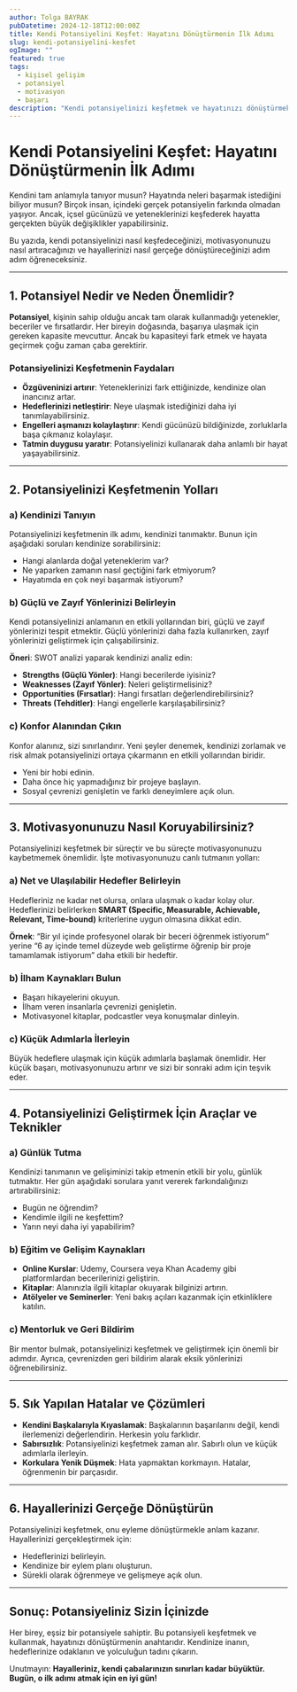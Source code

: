 ```yaml
---
author: Tolga BAYRAK
pubDatetime: 2024-12-18T12:00:00Z
title: Kendi Potansiyelini Keşfet: Hayatını Dönüştürmenin İlk Adımı
slug: kendi-potansiyelini-kesfet
ogImage: ""
featured: true
tags:
  - kişisel gelişim
  - potansiyel
  - motivasyon
  - başarı
description: "Kendi potansiyelinizi keşfetmek ve hayatınızı dönüştürmek için hangi adımları atabilirsiniz? Bu rehber, farkındalığınızı artırarak hedeflerinize ulaşmanıza yardımcı olacak."
---
```


# Kendi Potansiyelini Keşfet: Hayatını Dönüştürmenin İlk Adımı

Kendini tam anlamıyla tanıyor musun? Hayatında neleri başarmak istediğini biliyor musun? Birçok insan, içindeki gerçek potansiyelin farkında olmadan yaşıyor. Ancak, içsel gücünüzü ve yeteneklerinizi keşfederek hayatta gerçekten büyük değişiklikler yapabilirsiniz.

Bu yazıda, kendi potansiyelinizi nasıl keşfedeceğinizi, motivasyonunuzu nasıl artıracağınızı ve hayallerinizi nasıl gerçeğe dönüştüreceğinizi adım adım öğreneceksiniz.

---

## **1. Potansiyel Nedir ve Neden Önemlidir?**

**Potansiyel**, kişinin sahip olduğu ancak tam olarak kullanmadığı yetenekler, beceriler ve fırsatlardır. Her bireyin doğasında, başarıya ulaşmak için gereken kapasite mevcuttur. Ancak bu kapasiteyi fark etmek ve hayata geçirmek çoğu zaman çaba gerektirir.

### **Potansiyelinizi Keşfetmenin Faydaları**
- **Özgüveninizi artırır**: Yeteneklerinizi fark ettiğinizde, kendinize olan inancınız artar.
- **Hedeflerinizi netleştirir**: Neye ulaşmak istediğinizi daha iyi tanımlayabilirsiniz.
- **Engelleri aşmanızı kolaylaştırır**: Kendi gücünüzü bildiğinizde, zorluklarla başa çıkmanız kolaylaşır.
- **Tatmin duygusu yaratır**: Potansiyelinizi kullanarak daha anlamlı bir hayat yaşayabilirsiniz.

---

## **2. Potansiyelinizi Keşfetmenin Yolları**

### **a) Kendinizi Tanıyın**
Potansiyelinizi keşfetmenin ilk adımı, kendinizi tanımaktır. Bunun için aşağıdaki soruları kendinize sorabilirsiniz:
- Hangi alanlarda doğal yeteneklerim var?
- Ne yaparken zamanın nasıl geçtiğini fark etmiyorum?
- Hayatımda en çok neyi başarmak istiyorum?

### **b) Güçlü ve Zayıf Yönlerinizi Belirleyin**
Kendi potansiyelinizi anlamanın en etkili yollarından biri, güçlü ve zayıf yönlerinizi tespit etmektir. Güçlü yönlerinizi daha fazla kullanırken, zayıf yönlerinizi geliştirmek için çalışabilirsiniz.

**Öneri**: SWOT analizi yaparak kendinizi analiz edin:
- **Strengths (Güçlü Yönler)**: Hangi becerilerde iyisiniz?
- **Weaknesses (Zayıf Yönler)**: Neleri geliştirmelisiniz?
- **Opportunities (Fırsatlar)**: Hangi fırsatları değerlendirebilirsiniz?
- **Threats (Tehditler)**: Hangi engellerle karşılaşabilirsiniz?

### **c) Konfor Alanından Çıkın**
Konfor alanınız, sizi sınırlandırır. Yeni şeyler denemek, kendinizi zorlamak ve risk almak potansiyelinizi ortaya çıkarmanın en etkili yollarından biridir.

- Yeni bir hobi edinin.
- Daha önce hiç yapmadığınız bir projeye başlayın.
- Sosyal çevrenizi genişletin ve farklı deneyimlere açık olun.

---

## **3. Motivasyonunuzu Nasıl Koruyabilirsiniz?**

Potansiyelinizi keşfetmek bir süreçtir ve bu süreçte motivasyonunuzu kaybetmemek önemlidir. İşte motivasyonunuzu canlı tutmanın yolları:

### **a) Net ve Ulaşılabilir Hedefler Belirleyin**
Hedefleriniz ne kadar net olursa, onlara ulaşmak o kadar kolay olur. Hedeflerinizi belirlerken **SMART (Specific, Measurable, Achievable, Relevant, Time-bound)** kriterlerine uygun olmasına dikkat edin.

**Örnek**: “Bir yıl içinde profesyonel olarak bir beceri öğrenmek istiyorum” yerine “6 ay içinde temel düzeyde web geliştirme öğrenip bir proje tamamlamak istiyorum” daha etkili bir hedeftir.

### **b) İlham Kaynakları Bulun**
- Başarı hikayelerini okuyun.
- İlham veren insanlarla çevrenizi genişletin.
- Motivasyonel kitaplar, podcastler veya konuşmalar dinleyin.

### **c) Küçük Adımlarla İlerleyin**
Büyük hedeflere ulaşmak için küçük adımlarla başlamak önemlidir. Her küçük başarı, motivasyonunuzu artırır ve sizi bir sonraki adım için teşvik eder.

---

## **4. Potansiyelinizi Geliştirmek İçin Araçlar ve Teknikler**

### **a) Günlük Tutma**
Kendinizi tanımanın ve gelişiminizi takip etmenin etkili bir yolu, günlük tutmaktır. Her gün aşağıdaki sorulara yanıt vererek farkındalığınızı artırabilirsiniz:
- Bugün ne öğrendim?
- Kendimle ilgili ne keşfettim?
- Yarın neyi daha iyi yapabilirim?

### **b) Eğitim ve Gelişim Kaynakları**
- **Online Kurslar**: Udemy, Coursera veya Khan Academy gibi platformlardan becerilerinizi geliştirin.
- **Kitaplar**: Alanınızla ilgili kitaplar okuyarak bilginizi artırın.
- **Atölyeler ve Seminerler**: Yeni bakış açıları kazanmak için etkinliklere katılın.

### **c) Mentorluk ve Geri Bildirim**
Bir mentor bulmak, potansiyelinizi keşfetmek ve geliştirmek için önemli bir adımdır. Ayrıca, çevrenizden geri bildirim alarak eksik yönlerinizi öğrenebilirsiniz.

---

## **5. Sık Yapılan Hatalar ve Çözümleri**

- **Kendini Başkalarıyla Kıyaslamak**: Başkalarının başarılarını değil, kendi ilerlemenizi değerlendirin. Herkesin yolu farklıdır.
- **Sabırsızlık**: Potansiyelinizi keşfetmek zaman alır. Sabırlı olun ve küçük adımlarla ilerleyin.
- **Korkulara Yenik Düşmek**: Hata yapmaktan korkmayın. Hatalar, öğrenmenin bir parçasıdır.

---

## **6. Hayallerinizi Gerçeğe Dönüştürün**

Potansiyelinizi keşfetmek, onu eyleme dönüştürmekle anlam kazanır. Hayallerinizi gerçekleştirmek için:
- Hedeflerinizi belirleyin.
- Kendinize bir eylem planı oluşturun.
- Sürekli olarak öğrenmeye ve gelişmeye açık olun.

---

## **Sonuç: Potansiyeliniz Sizin İçinizde**

Her birey, eşsiz bir potansiyele sahiptir. Bu potansiyeli keşfetmek ve kullanmak, hayatınızı dönüştürmenin anahtarıdır. Kendinize inanın, hedeflerinize odaklanın ve yolculuğun tadını çıkarın.

Unutmayın: **Hayalleriniz, kendi çabalarınızın sınırları kadar büyüktür. Bugün, o ilk adımı atmak için en iyi gün!**
